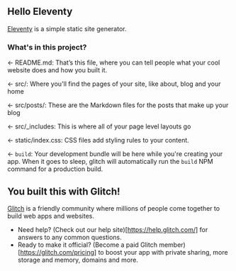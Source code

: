 ## Hello Eleventy

[Eleventy](https://www.11ty.dev/) is a simple static site generator. 

### What's in this project?

← README.md: That’s this file, where you can tell people what your cool website does and how you built it.

← src/: Where you'll find the pages of your site, like about, blog and your home

← src/posts/: These are the Markdown files for the posts that make up your blog

← src/\_includes: This is where all of your page level layouts go

← static/index.css: CSS files add styling rules to your content.

← `build`: Your development bundle will be here while you're creating your app. When it goes to sleep, glitch will automatically run the `build` NPM command for a production build.

## You built this with Glitch!

[Glitch](https://glitch.com) is a friendly community where millions of people come together to build web apps and websites.

* Need help? (Check out our help site)[https://help.glitch.com/] for answers to any common questions.
* Ready to make it official? (Become a paid Glitch member)[https://glitch.com/pricing] to boost your app with private sharing, more storage and memory, domains and more.
